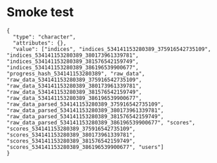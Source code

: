 # Smoke test

    {
      "type": "character",
      "attributes": {},
      "value": ["indices", "indices_534141153280389_375916542735109", "indices_534141153280389_380173961339781", "indices_534141153280389_381576542159749", "indices_534141153280389_386196539900677", "progress_hash_534141153280389", "raw_data", "raw_data_534141153280389_375916542735109", "raw_data_534141153280389_380173961339781", "raw_data_534141153280389_381576542159749", "raw_data_534141153280389_386196539900677", "raw_data_parsed_534141153280389_375916542735109", "raw_data_parsed_534141153280389_380173961339781", "raw_data_parsed_534141153280389_381576542159749", "raw_data_parsed_534141153280389_386196539900677", "scores", "scores_534141153280389_375916542735109", "scores_534141153280389_380173961339781", "scores_534141153280389_381576542159749", "scores_534141153280389_386196539900677", "users"]
    }

